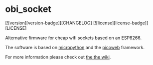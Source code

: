# obi_socket

[![version][version-badge]][CHANGELOG] [![license][license-badge]][LICENSE]


Alternative firmware for cheap wifi sockets based on an ESP8266.

The software is based on [micropython](https://micropython.org/) and the [picoweb](https://github.com/pfalcon/picoweb) framework.

For more information please check out [the the wiki](https://github.com/mattzzw/obi_socket/wiki).
